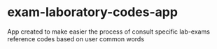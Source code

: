 # exam-laboratory-codes-app
App created to make easier the process of consult specific lab-exams reference codes based on user common words
